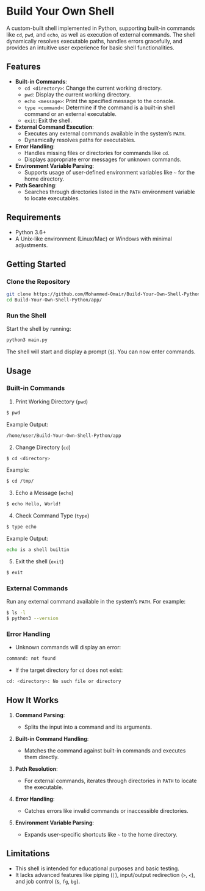 # Build Your Own Shell

A custom-built shell implemented in Python, supporting built-in commands like `cd`, `pwd`, and `echo`, as well as execution of external commands. The shell dynamically resolves executable paths, handles errors gracefully, and provides an intuitive user experience for basic shell functionalities.

## Features

- **Built-in Commands**:
  - `cd <directory>`: Change the current working directory.
  - `pwd`: Display the current working directory.
  - `echo <message>`: Print the specified message to the console.
  - `type <command>`: Determine if the command is a built-in shell command or an external executable.
  - `exit`: Exit the shell.
- **External Command Execution**:
  - Executes any external commands available in the system’s `PATH`.
  - Dynamically resolves paths for executables.
- **Error Handling**:
  - Handles missing files or directories for commands like `cd`.
  - Displays appropriate error messages for unknown commands.
- **Environment Variable Parsing**:
  - Supports usage of user-defined environment variables like `~` for the home directory.
- **Path Searching**:
  - Searches through directories listed in the `PATH` environment variable to locate executables.

## Requirements

- Python 3.6+
- A Unix-like environment (Linux/Mac) or Windows with minimal adjustments.

## Getting Started

### Clone the Repository

```bash
git clone https://github.com/Mohammed-Omair/Build-Your-Own-Shell-Python.git
cd Build-Your-Own-Shell-Python/app/
```

### Run the Shell
Start the shell by running:
```bash
python3 main.py

```
The shell will start and display a prompt (`$`). You can now enter commands.

## Usage
### Built-in Commands
1. Print Working Directory (`pwd`)
```bash
$ pwd
```
Example Output:
```bash
/home/user/Build-Your-Own-Shell-Python/app
```

2. Change Directory (`cd`)
```bash
$ cd <directory>

```
Example:
```bash
$ cd /tmp/

```

3. Echo a Message (`echo`)
```bash
$ echo Hello, World!
```

4. Check Command Type (`type`)
```bash
$ type echo
```
Example Output:
```bash
echo is a shell builtin
```

5. Exit the shell (`exit`)
```bash
$ exit
```

### External Commands
Run any external command available in the system’s `PATH`. For example:
```bash
$ ls -l
$ python3 --version
```

### Error Handling
- Unknown commands will display an error:
```bash
command: not found
```

- If the target directory for `cd` does not exist:
```bash
cd: <directory>: No such file or directory
```
## How It Works

1. **Command Parsing**:
   - Splits the input into a command and its arguments.

2. **Built-in Command Handling**:
   - Matches the command against built-in commands and executes them directly.

3. **Path Resolution**:
   - For external commands, iterates through directories in `PATH` to locate the executable.

4. **Error Handling**:
   - Catches errors like invalid commands or inaccessible directories.

5. **Environment Variable Parsing**:
   - Expands user-specific shortcuts like `~` to the home directory.

## Limitations
- This shell is intended for educational purposes and basic testing.
- It lacks advanced features like piping (`|`), input/output redirection (`>`, `<`), and job control (`&`, `fg`, `bg`).

